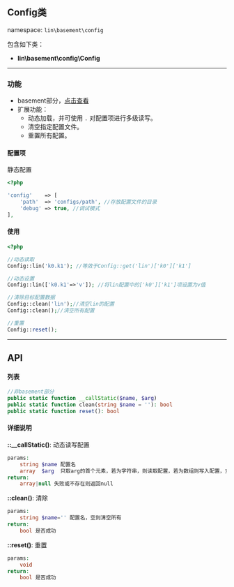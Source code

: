 Config类
----
namespace: `lin\basement\config`

包含如下类：

* **lin\basement\config\Config**

---

### 功能

* basement部分，[点击查看](https://github.com/linlanye/basement)
* 扩展功能：
    * 动态加载，并可使用 `.` 对配置项进行多级读写。
    * 清空指定配置文件。
    * 重置所有配置。



#### 配置项

静态配置

~~~php
<?php

'config'    => [
    'path'  => 'configs/path', //存放配置文件的目录
    'debug' => true, //调试模式
],
~~~

#### 使用

~~~php
<?php

//动态读取
Config::lin('k0.k1'); //等效于Config::get('lin')['k0']['k1']

//动态设置
Config::lin(['k0.k1'=>'v']); //将lin配置中的['k0']['k1']项设置为v值

//清除目标配置数据
Config::clean('lin');//清空lin的配置
Config::clean();//清空所有配置

//重置
Config::reset();
~~~


---


## API

#### 列表
~~~php
//非basement部分
public static function __callStatic($name, $arg)
public static function clean(string $name = ''): bool
public static function reset(): bool
~~~

#### 详细说明
**::__callStatic()**: 动态读写配置
```php
params:
    string $name 配置名
    array  $arg  只取arg的首个元素，若为字符串，则读取配置，若为数组则写入配置，支持使用 “.” 多级调用。
return:
    array|null 失败或不存在则返回null
```

**::clean()**: 清除
```php
params:
    string $name='' 配置名，空则清空所有
return:
    bool 是否成功
```

**::reset()**: 重置
```php
params:
    void
return:
    bool 是否成功
```
